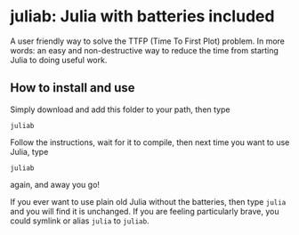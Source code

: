 # juliab: Julia with batteries included

A user friendly way to solve the TTFP (Time To First Plot) problem.
In more words: an easy and non-destructive way to reduce the time from starting
Julia to doing useful work.

## How to install and use

Simply download and add this folder to your path, then type
```
juliab
```

Follow the instructions, wait for it to compile, then next time you want to use Julia, type
```
juliab
```
again, and away you go!

If you ever want to use plain old Julia without the batteries, then type `julia`
and you will find it is unchanged.
If you are feeling particularly brave, you could symlink or alias `julia` to
`juliab`.
